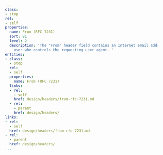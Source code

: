 ```yaml
---
class:
- stop
rel:
- self
properties:
  name: From (RFC 7231)
  sort: 81
  level: 2
  description: 'The "From" header field contains an Internet email address for a human
    user who controls the requesting user agent. '
entities:
- class:
  - stop
  rel:
  - self
  properties:
    name: From (RFC 7231)
  links:
  - rel:
    - self
    href: design/headers/from-rfc-7231.md
  - rel:
    - parent
    href: design/headers/
links:
- rel:
  - self
  href: design/headers/from-rfc-7231.md
- rel:
  - parent
  href: design/headers/
...
```

